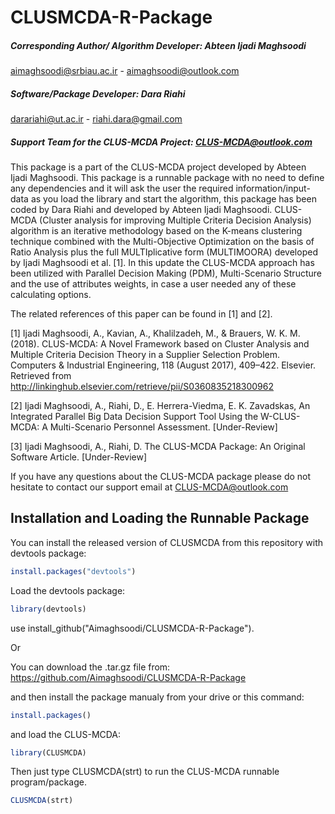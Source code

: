 # CLUSMCDA-R-Package
##### Corresponding Author/ Algorithm Developer: Abteen Ijadi Maghsoodi
aimaghsoodi@srbiau.ac.ir - aimaghsoodi@outlook.com
##### Software/Package Developer: Dara Riahi
darariahi@ut.ac.ir - riahi.dara@gmail.com
##### Support Team for the CLUS-MCDA Project: CLUS-MCDA@outlook.com

This package is a part of the CLUS-MCDA project developed by Abteen Ijadi Maghsoodi. This package is a runnable package with no need to define any dependencies and it will ask the user the required information/input-data as you load the library and start the algorithm, this package has been coded by Dara Riahi and developed by Abteen Ijadi Maghsoodi.  CLUS-MCDA (Cluster analysis for improving Multiple Criteria Decision Analysis) algorithm is an iterative methodology based on the K-means clustering technique combined with the Multi-Objective Optimization on the basis of Ratio Analysis plus the full MULTIplicative form (MULTIMOORA) developed by Ijadi Maghsoodi et al. [1]. In this update the CLUS-MCDA approach has been utilized with Parallel Decision Making (PDM), Multi-Scenario Structure and the use of attributes weights, in case a user needed any of these calculating options.  

The related references of this paper can be found in [1] and [2].  

[1] Ijadi Maghsoodi, A., Kavian, A., Khalilzadeh, M., &amp; Brauers, W. K. M. (2018). CLUS-MCDA: A Novel Framework based on Cluster Analysis and Multiple Criteria Decision Theory in a Supplier Selection Problem. Computers &amp; Industrial Engineering, 118 (August 2017), 409–422. Elsevier. Retrieved from http://linkinghub.elsevier.com/retrieve/pii/S0360835218300962 

[2] Ijadi Maghsoodi, A., Riahi, D., E. Herrera-Viedma, E. K. Zavadskas, An Integrated Parallel Big Data Decision Support Tool Using the W-CLUS-MCDA: A Multi-Scenario Personnel Assessment. [Under-Review]  

[3] Ijadi Maghsoodi, A., Riahi, D. The CLUS-MCDA Package: An Original Software Article. [Under-Review] 

If you have any questions about the CLUS-MCDA package please do not hesitate to contact our support email at CLUS-MCDA@outlook.com

## Installation and Loading the Runnable Package 

You can install the released version of CLUSMCDA from this repository with devtools package: 
``` r
install.packages("devtools")
```
Load the devtools package: 
``` r
library(devtools)
```
use install_github("Aimaghsoodi/CLUSMCDA-R-Package").

Or 

You can download the .tar.gz file from: 
https://github.com/Aimaghsoodi/CLUSMCDA-R-Package

and then install the package manualy from your drive or this command: 
``` r
install.packages()
```
and load the CLUS-MCDA: 
``` r
library(CLUSMCDA)
```
Then just type CLUSMCDA(strt) to run the CLUS-MCDA runnable program/package. 
``` r
CLUSMCDA(strt)
```
